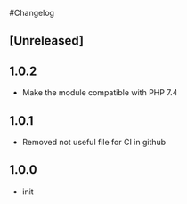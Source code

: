 #Changelog

## [Unreleased]

## 1.0.2
- Make the module compatible with PHP 7.4

## 1.0.1
- Removed not useful file for CI in github

## 1.0.0
- init

